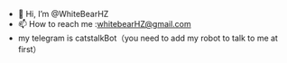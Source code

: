 - 👋 Hi, I’m @WhiteBearHZ
- 📫 How to reach me :whitebearHZ@gmail.com
- my telegram is catstalkBot（you need to add my robot to talk to me at first）

<!---
WhiteBearHZ/WhiteBearHZ is a ✨ special ✨ repository because its `README.md` (this file) appears on your GitHub profile.
You can click the Preview link to take a look at your changes.
--->
